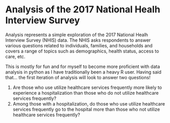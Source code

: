 # Analysis of the 2017 National Healh Interview Survey

Analysis represents a simple exploration of the 2017 National Healh Interview Survey (NHIS) data. The NHIS asks respondents to answer various questions related to individuals, families, and households and covers a range of topics such as demographics, health status, access to care, etc. 

This is mostly for fun and for myself to become more proficient with data analysis in python as I have traditionally been a heavy R user. Having said that... the first iteration of analysis will look to answer two questions!
1. Are those who use utilize healthcare services frequently more likely to experience a hospitalization than those who do not utilize healthcare services frequently?
2. Among those with a hospitalization, do those who use utilize healthcare services frequently go to the hospital more than those who not utilize healthcare services frequently?
